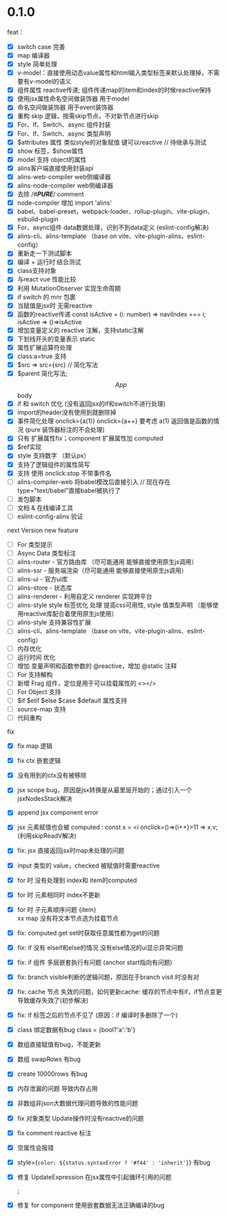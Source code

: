 <!--
 * @Author: chenzhongsheng
 * @Date: 2022-11-05 12:19:34
 * @Description: Coding something
 * @LastEditors: Please set LastEditors
 * @LastEditTime: 2023-08-24 09:36:35
-->

# 0.1.0

feat：

- [x] switch case 完善
- [x] map 编译器
- [x] style 简单处理
- [x] v-model：直接使用动态value属性和html输入类型标签来默认处理掉，不需要有v-model的语义
- [x] 组件属性 reactive传递; 组件传递map的item和index的时候reactive保持
- [x] 使用jsx属性命名空间做装饰器 用于model
- [x] 命名空间做装饰器 用于event装饰器
- [x] 重构 skip 逻辑，按需skip节点，不对新节点进行skip
- [x] For、If、Switch、async 组件封装
- [x] For、If、Switch、async 类型声明
- [x] $attributes 属性 类似style的对象赋值 键可以reactive // 待继承与测试
- [x] show 标签，$show属性
- [x] model 支持 object的属性
- [x] alins客户端直接使用封装api
- [x] alins-web-compiler web侧编译器
- [x] alins-node-compiler web侧编译器
- [x] 去除 /*#__PURE__*/ comment
- [x] node-compiler 增加 import 'alins'
- [x] babel、babel-preset，webpack-loader、rollup-plugin、vite-plugin、esbuild-plugin
- [x] For、async组件 data数据处理，识别不到data定义 (eslint-config解决)
- [x] alins-cli、alins-template （base on vite、vite-plugin-alins、eslint-config）
- [x] 重新走一下测试脚本
- [x] 编译 + 运行时 结合测试
- [x] class支持对象
- [x] 与react vue 性能比较
- [x] 利用 MutationObserver 实现生命周期
- [x] if switch 的 mnr 包裹
- [x] 当赋值是jsx时 无需reactive
- [x] 函数的reactive传递 const isActive = (i: number) => naviIndex === i; isActive => ()=>isActive
- [x] 增加变量定义的 reactive 注解，支持static注解
- [x] 下划线开头的变量表示 static
- [x] 属性扩展运算符处理
- [x] class:a=true 支持
- [x] $src => src={src} // 简化写法
- [x] $parent 简化写法; $$App $$body
- [x] if 和 switch 优化 (没有返回jsx的if和switch不进行处理)
- [x] import的header没有使用到就删除掉
- [x] 事件简化处理 onclick={a(1)} onclick={a++} 要考虑 a(1) 返回值是函数的情况 (pure 装饰器标注的不会处理)
- [x] 只有 扩展属性fix；component 扩展属性加 computed
- [x] $ref实现
- [x] style 支持数字 （默认px）
- [x] 支持了逻辑组件的属性简写 
- [x] 支持 使用 onclick:stop 不带事件名
- [ ] alins-compiler-web 将babel模改后直接引入 // 现在存在type="text/babel"直接babel被执行了
- [ ] 发包脚本
- [ ] 文档 & 在线编译工具
- [ ] eslint-config-alins 验证

next Version new feature

- [ ] For 类型提示
- [ ] Async Data 类型标注
- [ ] alins-router - 官方路由库 （尽可能通用 能够直接使用原生js调用）
- [ ] alins-ssr - 服务端渲染（尽可能通用 能够直接使用原生js调用）
- [ ] alins-ui - 官方ui库
- [ ] alins-store - 状态库
- [ ] alins-renderer - 利用自定义 renderer 实现跨平台
- [ ] alins-style style 标签优化 处理 提高css可用性, style 值类型声明 （能够使用reactive库配合着使用原生js使用）
- [ ] alins-style 支持兼容性扩展
- [ ] alins-cli、alins-template （base on vite、vite-plugin-alins、eslint-config）
- [ ] 内存优化
- [ ] 运行时间 优化
- [ ] 增加 变量声明和函数参数的 @reactive，增加 @static 注释
- [ ] For 支持解构
- [ ] 新增 Frag 组件，定位是用于可以挂载属性的 <></>
- [ ] For Object 支持
- [ ] $if $elif $else $case $default 属性支持
- [ ] source-map 支持
- [ ] 代码重构

fix

- [x] fix map 逻辑
- [x] fix ctx 嵌套逻辑
- [x] 没有用到的ctx没有被移除
- [x] jsx scope bug，原因是jsx转换是从最里层开始的；通过引入一个jsxNodesStack解决
- [x] append jsx component error
- [x] jsx 元素赋值也会被 computed : const x = <i onclick=()=>{i++}>11</i> => x.v; (利用skipReadV解决)
- [x] fix: jsx 直接返回jsx时map未处理的问题
- [x] input 类型的 value，checked 被赋值时需要reactive
- [x] for 时 没有处理到 index和 item的computed
- [x] for 时 元素相同时 index不更新
- [x] for 时 子元素顺序问题 <for><span>{item}</span><br/>xx</for> map 没有将文本节点选为挂载节点
- [x] fix: computed get set时获取任意属性都为get的问题
- [x] fix: if 没有 elseif和else的情况 没有else情况的ui显示异常问题
- [x] fix: if 组件 多层嵌套执行有问题 (anchor start指向有问题)
- [x] fix: branch visible判断的逻辑问题，原因在于branch visit 时没有对
- [x] fix: cache 节点 失效的问题，如何更新cache: 缓存的节点中有if，if节点变更导致缓存失效了(初步解决)
- [x] fix: If 标签之后的节点不见了 (原因：if 编译时多删除了一个)
- [x] class 绑定数据有bug class = {bool?'a':'b'}
- [x] 数组直接赋值有bug，不能更新
- [x] 数组 swapRows 有bug
- [x] create 10000rows 有bug
- [x] 内存泄漏的问题 导致内存占用
- [x] 非数组非json大数据代理问题导致的性能问题 
- [x] fix 对象类型 Update操作时没有reactive的问题
- [x] fix comment reactive 标注
- [x] 空属性会报错
- [x] style={`color: ${status.syntaxError ? '#f44' : 'inherit'}`} 有bug
- [x] 修复 UpdateExpression 在jsx属性中引起循环引用的问题  <div  a={a++}></div>;
- [x] 修复 for component 使用嵌套数据无法正确编译的bug 







<!-- ## TodoList

- [ ] comp.for(Comp)((item, index)=>[prop({...item})]) // ts 报错
- [ ] comp.for(Comp)((item, index)=>[prop({item})]) // 当item是一个object时不支持
- [ ] IReactWrap 作为默认 ts 类型
- [ ] .box-back,.box-close, ['&:hover'] 没有两个都分配到
- [ ] IReactWrap 类型推倒
- [ ] right: $`${() => isMin.value ? 0 : 500}`, 不支持
- [ ] div 方法 参数传 dom元素会报错
- [x] 修复 comp.for 必须要带参数的bug
- [x] fix: .show(() => list.length > 0) (webos input-item 中)
        div.show(Hint.enabled)(
            style.color('#777').marginTop(5),
            span.show(() => !!Hint.text.value)(text($`Hint: ${Hint.text}`)),
            div(
                span.show(() => Hint.list.length > 0)('options:'),
                span.for(Hint.list)(item => [
                    style.marginRight(20),
                    text(item)
                ])
            )
        ),
- [x] feat: list = [] 之后内存没有被回收
- [x] fix: 顺序问题 div(a('web-os'), ' made by ', a('theajack'))


- [x] fix: 
        const result = !!name ? (info.filter(item => item.commandName === name) || []) : info;
        div.for(result) 会引起报错


feat: emment 使用函数或特殊标记控制 默认字符串和数字 使用 text逻辑
feat: css 动画 规则

feat: for 大列表性能优化 考虑使用memo + shallowProxy

feat: 原子样式 组合样式 扩充
feat: 状态管理
feat: 路由
feat: ui组件
feat: comment and jsbox 英文版本 -->